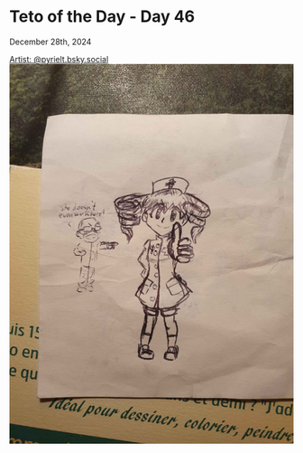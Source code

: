 # Teto of the Day - Day 46
<div class="post-date">December 28th, 2024</div>


[Artist: @pyrielt.bsky.social](https://bsky.app/profile/pyrielt.bsky.social)
![Kasane Teto Art](/totd/DAY_46.jpg)